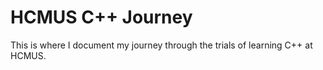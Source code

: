 # HCMUS C++ Journey
This is where I document my journey through the trials of learning C++ at HCMUS.
